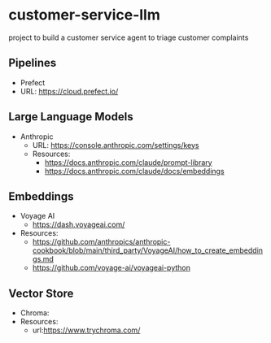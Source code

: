 # customer-service-llm
project to build a customer service agent to triage customer complaints

## Pipelines
-  Prefect
  - URL: https://cloud.prefect.io/

## Large Language Models
- Anthropic
  - URL: https://console.anthropic.com/settings/keys 
  - Resources:
    - https://docs.anthropic.com/claude/prompt-library
    - https://docs.anthropic.com/claude/docs/embeddings
## Embeddings
- Voyage AI
  - https://dash.voyageai.com/
- Resources:
  - https://github.com/anthropics/anthropic-cookbook/blob/main/third_party/VoyageAI/how_to_create_embeddings.md
  - https://github.com/voyage-ai/voyageai-python

## Vector Store
- Chroma:
- Resources:
  - url:https://www.trychroma.com/
